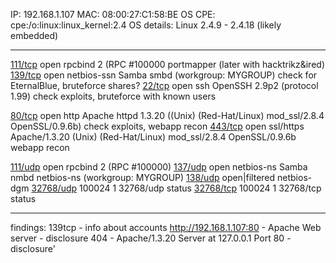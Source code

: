 IP: 192.168.1.107
MAC: 08:00:27:C1:58:BE
OS CPE: cpe:/o:linux:linux_kernel:2.4
OS details: Linux 2.4.9 - 2.4.18 (likely embedded)


****

[111/tcp](./T1-111-tcp)   open  rpcbind     2 (RPC #100000
	portmapper (later with hacktrikz&ired)
[139/tcp](./T1-139-tcp)   open  netbios-ssn Samba smbd (workgroup: MYGROUP)
	check for EternalBlue, bruteforce shares?
[22/tcp](./T1-22-tcp)    open  ssh         OpenSSH 2.9p2 (protocol 1.99)
	check exploits, bruteforce with known users


[80/tcp](./T1-80-tcp)    open  http        Apache httpd 1.3.20 ((Unix)  (Red-Hat/Linux) mod_ssl/2.8.4 OpenSSL/0.9.6b)
	check exploits, webapp recon
[443/tcp](./T1-443-tcp)   open  ssl/https   Apache/1.3.20 (Unix)  (Red-Hat/Linux) mod_ssl/2.8.4 OpenSSL/0.9.6b
	webapp recon

[111/udp](./T1-111-udp)   open          rpcbind     2 (RPC #100000)
[137/udp](./T1-137-udp)   open          netbios-ns  Samba nmbd netbios-ns (workgroup: MYGROUP)
[138/udp](./T1-138-udp)   open|filtered netbios-dgm
[32768/udp](./T1-32768-udp)  100024  1          32768/udp   status
[32768/tcp](./T1-32768-tcp)   100024  1          32768/tcp   status

****
findings:
139tcp - info about accounts
http://192.168.1.107:80 - Apache Web server - disclosure
404 - Apache/1.3.20 Server at 127.0.0.1 Port 80 - disclosure'
